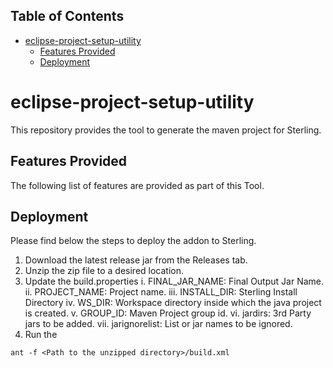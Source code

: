 ## Table of Contents

- [eclipse-project-setup-utility](#eclipse-project-setup-utility)
	- [Features Provided](#features-provided)
	- [Deployment](#deployment)

# eclipse-project-setup-utility

This repository provides the tool to generate the maven project for Sterling.

## Features Provided

The following list of features are provided as part of this Tool.

## Deployment

Please find below the steps to deploy the addon to Sterling.

1. Download the latest release jar from the Releases tab.
2. Unzip the zip file to a desired location.
3. Update the build.properties
    i. FINAL_JAR_NAME: Final Output Jar Name.
    ii. PROJECT_NAME: Project name.
    iii. INSTALL_DIR: Sterling Install Directory
    iv. WS_DIR: Workspace directory inside which the java project is created.
    v. GROUP_ID: Maven Project group id.
    vi. jardirs: 3rd Party jars to be added.
    vii. jarignorelist: List or jar names to be ignored.
4. Run the 

```shell
ant -f <Path to the unzipped directory>/build.xml
```
